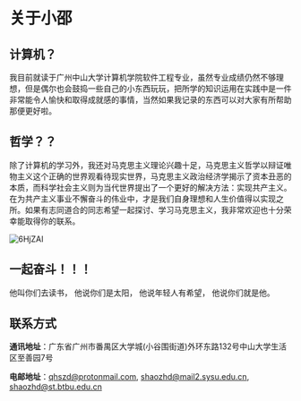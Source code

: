 # 关于小邵

## 计算机？

我目前就读于广州中山大学计算机学院软件工程专业，虽然专业成绩仍然不够理想，但是偶尔也会鼓捣一些自己的小东西玩玩，把所学的知识运用在实践中是一件非常能令人愉快和取得成就感的事情，当然如果我记录的东西可以对大家有所帮助那便更好啦。

## 哲学？？

除了计算机的学习外，我还对马克思主义理论兴趣十足，马克思主义哲学以辩证唯物主义这个正确的世界观看待现实世界，马克思主义政治经济学揭示了资本丑恶的本质，而科学社会主义则为当代世界提出了一个更好的解决方法：实现共产主义。在为共产主义事业不懈奋斗的伟业中，才是我们自身理想和人生价值得以实现之所。如果有志同道合的同志希望一起探讨、学习马克思主义，我非常欢迎也十分荣幸能取得你的联系。

![6HjZAI](https://mypicbank.oss-cn-beijing.aliyuncs.com/uPic/6HjZAI.jpg)

## 一起奋斗！！！

他叫你们去读书，
他说你们是太阳，
他说年轻人有希望，
他说你们就是他。

## 联系方式

**通讯地址**：广东省广州市番禺区大学城(小谷围街道)外环东路132号中山大学生活区至善园7号

**电邮地址**：<qhszd@protonmail.com>, <shaozhd@mail2.sysu.edu.cn>, <shaozhd@st.btbu.edu.cn>